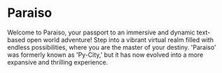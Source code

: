 # Paraiso
Welcome to Paraiso, your passport to an immersive and dynamic text-based open world adventure! Step into a vibrant virtual realm filled with endless possibilities, where you are the master of your destiny. 'Paraiso' was formerly known as 'Py-City,' but it has now evolved into a more expansive and thrilling experience.
